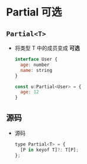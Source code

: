 # Partial 可选

## `Partial<T>`

+ 将类型 T 中的成员变成 **可选**

  ```js
  interface User {
    age: number
    name: string
  }

  const u:Partial<User> = {
    age: 12
  }
  ```

## 源码

+ 源码

  ```js
  type Partial<T> = {
    [P in keyof T]?: T[P];
  };
  ```

